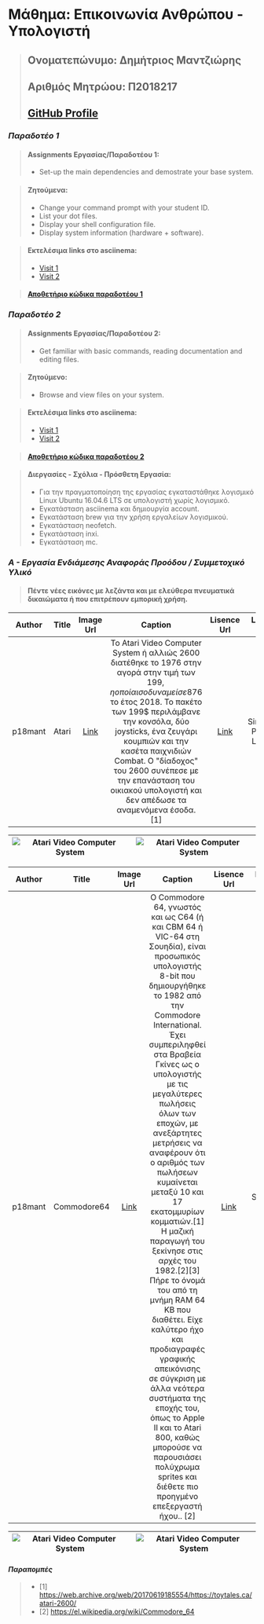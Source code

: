 # Μάθημα: Επικοινωνία Ανθρώπου - Υπολογιστή
> ## **Ονοματεπώνυμο: Δημήτριος Μαντζιώρης**
> ## **Αριθμός Μητρώου: Π2018217** 
> ## **[GitHub Profile](https://github.com/p18mant)**

### ***Παραδοτέο 1***
> #### **Assignments Εργασίας/Παραδοτέου 1:**
> - Set-up the main dependencies and demostrate your base system.

> #### **Ζητούμενα:**
> - Change your command prompt with your student ID.
> - List your dot files.
> - Display your shell configuration file.
> - Display system information (hardware + software).

> #### **Εκτελέσιμα links στο asciinema:**
> - [Visit 1](https://asciinema.org/a/275323)
> - [Visit 2](https://asciinema.org/a/275329)

> #### **[Αποθετήριο κώδικα παραδοτέου 1](https://github.com/p18mant/hci/edit/2018217/projects/2018217/README.md)**

### ***Παραδοτέο 2***
> #### **Assignments Εργασίας/Παραδοτέου 2:**
> - Get familiar with basic commands, reading documentation and editing files.

> #### **Ζητούμενο:**
> - Browse and view files on your system.

> #### **Εκτελέσιμα links στο asciinema:**
> - [Visit 1](https://asciinema.org/a/277765)
> - [Visit 2](https://asciinema.org/a/277772)

> #### **[Αποθετήριο κώδικα παραδοτέου 2](https://github.com/p18mant/hci/edit/2018217/projects/2018217/README.md)**

> #### **Διεργασίες - Σχόλια - Πρόσθετη Εργασία:**
> - Για την πραγματοποίηση της εργασίας εγκαταστάθηκε λογισμικό Linux Ubuntu 16.04.6 LTS σε υπολογιστή χωρίς λογισμικό.
> - Εγκατάσταση asciinema και δημιουργία account.
> - Εγκατάσταση brew για την χρήση εργαλείων λογισμικού.
> - Εγκατάσταση neofetch.
> - Εγκατάσταση inxi.
> - Εγκατάσταση mc.


### ***Α - Εργασία Ενδιάμεσης Αναφοράς Προόδου / Συμμετοχικό Υλικό***
> #### **Πέντε νέες εικόνες με λεζάντα και με ελεύθερα πνευματικά δικαιώματα ή που επιτρέπουν εμπορική χρήση.**


| Author |  Title | Image Url|Caption |Lisence Url|Lisence Text|Categories|Tags|
| :---:  |  :---: | :---:    |:---:    |:---:      |:---:       |:---:     |:---:|
| p18mant|  Atari | [Link](https://pixabay.com/images/id-2202528/)|Το Atari Video Computer System ή αλλιώς 2600 διατέθηκε το 1976 στην αγορά στην τιμή των 199$, η οποία ισοδυναμεί σε 876$ το έτος 2018. Το πακέτο των 199$ περιλάμβανε την κονσόλα, δύο joysticks, ένα ζευγάρι κουμπιών και την κασέτα παιχνιδιών Combat. O "δίαδοχος" του 2600 συνέπεσε με την επανάσταση του οικιακού υπολογιστή και δεν απέδωσε τα αναμενόμενα έσοδα. [1]|[Link](https://pixabay.com/el/service/license/)|Simplified Pixabay License|Video Games|Atari Inc.|

|![Atari Video Computer System](https://github.com/p18mant/hci/blob/2018217/projects/2018217/atari-video-computer-system.jpg)|![Atari Video Computer System](https://github.com/p18mant/hci/blob/2018217/projects/2018217/atari-video-omputer-system-thumb.jpg)|
|:---:|:---:|

| Author |  Title | Image Url|Caption |Lisence Url|Lisence Text|Categories|Tags|
| :---:  |  :---: | :---:    |:---:    |:---:      |:---:       |:---:     |:---:|
| p18mant|  Commodore64 | [Link](https://pixabay.com/images/id-2154499/)|Ο Commodore 64, γνωστός και ως C64 (ή και CBM 64 ή VIC-64 στη Σουηδία), είναι προσωπικός υπολογιστής 8-bit που δημιουργήθηκε το 1982 από την Commodore International. Έχει συμπεριληφθεί στα Βραβεία Γκίνες ως ο υπολογιστής με τις μεγαλύτερες πωλήσεις όλων των εποχών, με ανεξάρτητες μετρήσεις να αναφέρουν ότι ο αριθμός των πωλήσεων κυμαίνεται μεταξύ 10 και 17 εκατομμυρίων κομματιών.[1] Η μαζική παραγωγή του ξεκίνησε στις αρχές του 1982.[2][3] Πήρε το όνομά του από τη μνήμη RAM 64 ΚΒ που διαθέτει. Είχε καλύτερο ήχο και προδιαγραφές γραφικής απεικόνισης σε σύγκριση με άλλα νεότερα συστήματα της εποχής του, όπως το Apple II και το Atari 800, καθώς μπορούσε να παρουσιάσει πολύχρωμα sprites και διέθετε πιο προηγμένο επεξεργαστή ήχου.. [2]|[Link](https://pixabay.com/el/service/license/)|Simplified Pixabay License|Personal Computer|Commodore International|

|![Atari Video Computer System](https://github.com/p18mant/hci/blob/2018217/projects/2018217/commodore64.png)|![Atari Video Computer System](https://github.com/p18mant/hci/blob/2018217/projects/2018217/commodore64-thumb.png)|
|:---:|:---:|




#### *Παραπομπές*
> - [1] https://web.archive.org/web/20170619185554/https://toytales.ca/atari-2600/
> - [2] https://el.wikipedia.org/wiki/Commodore_64
